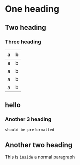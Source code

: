 # One heading

## Two heading

### Three heading

|a|b|
---|---
| a | b |
| a | b |
| a | b |
| a | b |
## hello 

### Another 3 heading

```
should be preformatted
```

## Another two heading

This is `inside` a normal paragraph
